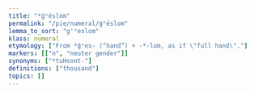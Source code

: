 ```yaml
---
title: "*ǵʰéslom"
permalink: "/pie/numeral/ǵʰéslom"
lemma_to_sort: "g'ʰeslom"
klass: numeral
etymology: ["From *ǵʰes- (“hand”) +‎ -*-lom, as if \"full hand\"."]
markers: [["n", "neuter gender"]]
synonyms: ["*tuHsont-"]
definitions: ["thousand"]
topics: []
---
```


